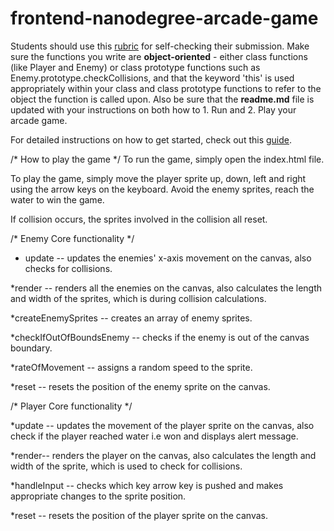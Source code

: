 frontend-nanodegree-arcade-game
===============================

Students should use this [rubric](https://review.udacity.com/#!/projects/2696458597/rubric) for self-checking their submission. Make sure the functions you write are **object-oriented** - either class functions (like Player and Enemy) or class prototype functions such as Enemy.prototype.checkCollisions, and that the keyword 'this' is used appropriately within your class and class prototype functions to refer to the object the function is called upon. Also be sure that the **readme.md** file is updated with your instructions on both how to 1. Run and 2. Play your arcade game.

For detailed instructions on how to get started, check out this [guide](https://docs.google.com/document/d/1v01aScPjSWCCWQLIpFqvg3-vXLH2e8_SZQKC8jNO0Dc/pub?embedded=true).

/* How to play the game */
To run the game, simply open the index.html file.

 To play the game, simply move the player sprite up, down, left and right using the arrow keys on the keyboard.
 Avoid the enemy sprites, reach the water to win the game.
 
 If collision occurs, the sprites involved in the collision all reset.
 
 /* Enemy Core functionality */
 
 
 * update -- updates the enemies' x-axis movement on the canvas, also checks for collisions.
 
 
 *render -- renders all the enemies on the canvas, also calculates the length and width of the sprites, which is during collision calculations.
 
 
 *createEnemySprites -- creates an array of enemy sprites.
 
 
 
 *checkIfOutOfBoundsEnemy -- checks if the enemy is out of the canvas boundary.
 
 
 
 *rateOfMovement -- assigns a random speed to the sprite.
 
 
 *reset -- resets the position of the enemy sprite on the canvas.
 
 
 /* Player Core functionality */
 
 *update -- updates the movement of the player sprite on the canvas, also check if the player reached water i.e won and displays alert message.
 
 *render-- renders the player on the canvas, also calculates the length and width of the sprite, which is used to check for collisions.
 
 *handleInput -- checks which key arrow key is pushed and makes appropriate changes to the sprite position.
 
 *reset -- resets the position of the player sprite on the canvas.
 